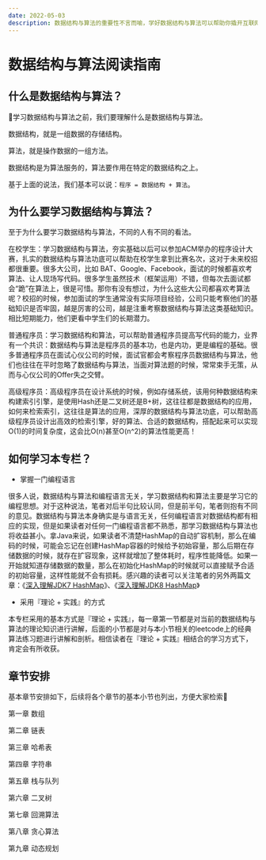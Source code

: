 ```yaml
---
date: 2022-05-03
description: 数据结构与算法的重要性不言而喻，学好数据结构与算法可以帮助你撬开互联网大厂的大门。
---
```


# 数据结构与算法阅读指南 <Badge type="tip" text="Beta" />

## 什么是数据结构与算法？

:mag_right:学习数据结构与算法之前，我们要理解什么是数据结构与算法。

数据结构，就是一组数据的存储结构。

算法，就是操作数据的一组方法。

数据结构是为算法服务的，算法要作用在特定的数据结构之上。

基于上面的说法，我们基本可以说：`程序 = 数据结构 + 算法`。

## 为什么要学习数据结构与算法？

至于为什么要学习数据结构与算法，不同的人有不同的看法。

在校学生：学习数据结构与算法，夯实基础以后可以参加ACM举办的程序设计大赛，扎实的数据结构与算法功底可以帮助在校学生拿到比赛名次，这对于未来校招都很重要。很多大公司，比如 BAT、Google、Facebook，面试的时候都喜欢考算法、让人现场写代码。很多学生虽然技术（框架运用）不错，但每次去面试都会“跪”在算法上，很是可惜。那你有没有想过，为什么这些大公司都喜欢考算法呢？校招的时候，参加面试的学生通常没有实际项目经验，公司只能考察他们的基础知识是否牢固，越是厉害的公司，越是注重考察数据结构与算法这类基础知识。相比短期能力，他们更看中学生们的长期潜力。

普通程序员：学习数据结构和算法，可以帮助普通程序员提高写代码的能力，业界有一个共识：数据结构与算法是程序员的基本功，也是内功，更是编程的基础。很多普通程序员在面试心仪公司的时候，面试官都会考察程序员数据结构与算法，他们也往往在平时忽略了数据结构与算法，当面对算法题的时候，常常束手无策，从而与心仪公司的Offer失之交臂。

高级程序员：高级程序员在设计系统的时候，例如存储系统，该用何种数据结构来构建索引引擎，是使用Hash还是二叉树还是B+树，这往往都是数据结构的应用，如何来检索索引，这往往是算法的应用，深厚的数据结构与算法功底，可以帮助高级程序员设计出高效的检索引擎，好的算法、合适的数据结构，搭配起来可以实现O(1)的时间复杂度，这会比O(n)甚至O(n^2)的算法性能更高！

## 如何学习本专栏？

- 掌握一门编程语言

很多人说，数据结构与算法和编程语言无关，学习数据结构和算法主要是学习它的编程思想。对于这种说法，笔者对后半句比较认同，但是前半句，笔者则抱有不同的意见。数据结构与算法本身确实是与语言无关，任何编程语言对数据结构都有相应的实现，但是如果读者对任何一门编程语言都不熟悉，那学习数据结构与算法也将收益甚小。拿Java来说，如果读者不清楚HashMap的自动扩容机制，那么在编码的时候，可能会忘记在创建HashMap容器的时候给予初始容量，那么后期在存储数据的时候，就存在扩容现象，这样就增加了整体耗时，程序性能降低。如果一开始就知道存储数据的数量，那么在初始化HashMap的时候就可以直接赋予合适的初始容量，这样性能就不会有损耗。感兴趣的读者可以关注笔者的另外两篇文章：《[深入理解JDK7 HashMap](../java/base/06JDK7-HashMap源码解析.md)》、《[深入理解JDK8 HashMap](../java/base/07JDK8-HashMap源码解析.md)》

- 采用『理论 + 实践』的方式

本专栏采用的基本方式是『理论 + 实践』，每一章第一节都是对当前的数据结构与算法的理论知识进行讲解，后面的小节都是对与本小节相关的leetcode上的经典算法练习题进行讲解和剖析。相信读者在『理论 + 实践』相结合的学习方式下，肯定会有所收获。

## 章节安排

基本章节安排如下，后续将各个章节的基本小节也列出，方便大家检索:tada:

第一章 数组

第二章 链表

第三章 哈希表

第四章 字符串

第五章 栈与队列

第六章 二叉树

第七章 回溯算法

第八章 贪心算法

第九章 动态规划
